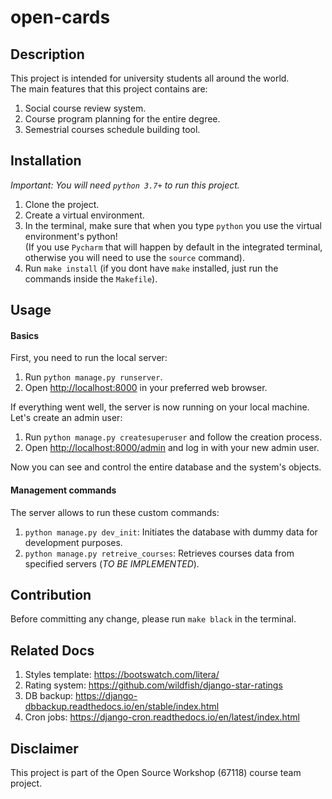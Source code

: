 # open-cards

## Description
This project is intended for university students all around the world.<br>
The main features that this project contains are:
1. Social course review system.
1. Course program planning for the entire degree.
1. Semestrial courses schedule building tool.

## Installation
*Important: You will need `python 3.7+` to run this project.*
1. Clone the project.
1. Create a virtual environment.
1. In the terminal, make sure that when you type `python` you use the virtual environment's python!<br>
(If you use `Pycharm` that will happen by default in the integrated terminal, otherwise you will need to
use the `source` command).
1. Run `make install` (if you dont have `make` installed, just run the commands inside the `Makefile`).

## Usage
#### Basics
First, you need to run the local server:
1. Run `python manage.py runserver`.
1. Open [http://localhost:8000](http://localhost:8000) in your preferred web browser.

If everything went well, the server is now running on your local machine. Let's create an admin user:
1. Run `python manage.py createsuperuser` and follow the creation process.
1. Open [http://localhost:8000/admin](http://localhost:8000/admin) and log in with your new admin user.

Now you can see and control the entire database and the system's objects.

#### Management commands
The server allows to run these custom commands:
1. `python manage.py dev_init`: Initiates the database with dummy data for development purposes.
1. `python manage.py retreive_courses`: Retrieves courses data from specified servers (*TO BE IMPLEMENTED*). 

## Contribution
Before committing any change, please run `make black` in the terminal. 

## Related Docs
1. Styles template: https://bootswatch.com/litera/
1. Rating system: https://github.com/wildfish/django-star-ratings
1. DB backup: https://django-dbbackup.readthedocs.io/en/stable/index.html
1. Cron jobs: https://django-cron.readthedocs.io/en/latest/index.html

## Disclaimer
This project is part of the Open Source Workshop (67118) course team project.
